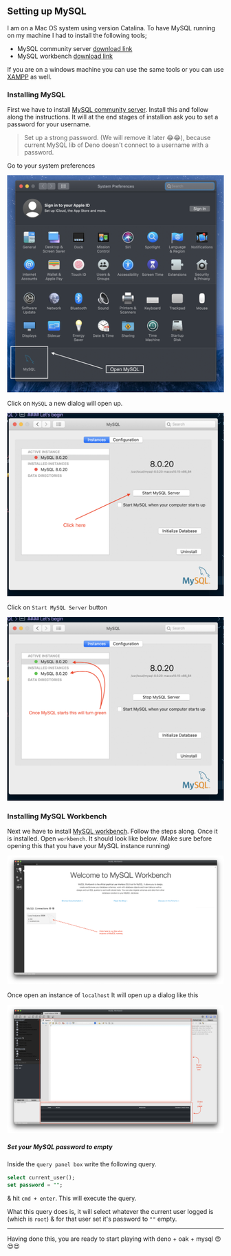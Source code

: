 ## Setting up MySQL

I am on a Mac OS system using version Catalina. To have MySQL running on my machine I had to install the following tools;

- MySQL community server [download link](https://dev.mysql.com/downloads/mysql/)
- MySQL workbench [download link](https://dev.mysql.com/downloads/workbench/)

If you are on a windows machine you can use the same tools or you can use [XAMPP](https://www.apachefriends.org/index.html) as well.

### Installing MySQL

First we have to install [MySQL community server](https://dev.mysql.com/downloads/mysql/). Install this and follow along the instructions. It will at the end stages of installion ask you to set a password for your username.

> Set up a strong password. (We will remove it later 😂😂), because current MySQL lib of Deno doesn't connect to a username with a password.

Go to your system preferences

![MAC OS system preferences](assets/1-system-preferences.png?raw=true "system preferences")

Click on `MySQL` a new dialog will open up.

![MySQL before starting](assets/2-mysql-before-start.png?raw=true "mysql")

Click on `Start MySQL Server` button

![MySQL after starting](assets/3-mysql-after-start.png?raw=true "mysql")

### Installing MySQL Workbench

Next we have to install [MySQL workbench](https://dev.mysql.com/downloads/workbench/). Follow the steps along. Once it is installed. Open `workbench`. It should look like below. (Make sure before opening this that you have your MySQL instance running)

![MySQL workbench](assets/4-workbench.png?raw=true "workbench")

Once open an instance of `localhost` It will open up a dialog like this

![MySQL workbench query panel](assets/5-workbench-query-panel.png?raw=true "workbench query panel")

##### Set your MySQL password to empty

Inside the `query panel box` write the following query.

```sql
select current_user();
set password = "";
```

& hit `cmd + enter`. This will execute the query.

What this query does is, it will select whatever the current user logged is (which is `root`) & for that user set it's password to `""` empty.

-----

Having done this, you are ready to start playing with deno + oak + mysql 😍😍😍